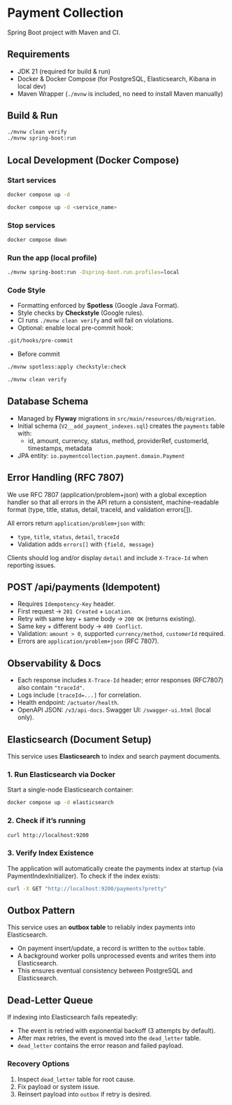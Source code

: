 # Payment Collection

Spring Boot project with Maven and CI.

## Requirements
- JDK 21 (required for build & run)
- Docker & Docker Compose (for PostgreSQL, Elasticsearch, Kibana in local dev)
- Maven Wrapper (`./mvnw` is included, no need to install Maven manually)

## Build & Run

```bash
./mvnw clean verify
./mvnw spring-boot:run
```

## Local Development (Docker Compose)

### Start services

```bash
docker compose up -d
```

```bash
docker compose up -d <service_name>
```

### Stop services

```bash
docker compose down
```

### Run the app (local profile)

```bash
./mvnw spring-boot:run -Dspring-boot.run.profiles=local
```

### Code Style

- Formatting enforced by **Spotless** (Google Java Format).
- Style checks by **Checkstyle** (Google rules).
- CI runs `./mvnw clean verify` and will fail on violations.
- Optional: enable local pre-commit hook:
```bash
.git/hooks/pre-commit
```
- Before commit
```bash
./mvnw spotless:apply checkstyle:check
```
```bash
./mvnw clean verify
```

## Database Schema

- Managed by **Flyway** migrations in `src/main/resources/db/migration`.
- Initial schema (`V2__add_payment_indexes.sql`) creates the `payments` table with:
    - id, amount, currency, status, method, providerRef, customerId, timestamps, metadata
- JPA entity: `io.paymentcollection.payment.domain.Payment`

## Error Handling (RFC 7807)

We use RFC 7807 (application/problem+json) with a global exception 
handler so that all errors in the API return a consistent, 
machine-readable format (type, title, status, detail, traceId, and 
validation errors[]).

All errors return `application/problem+json` with:
- `type`, `title`, `status`, `detail`, `traceId`
- Validation adds `errors[]` with `{field, message}`

Clients should log and/or display `detail` and include `X-Trace-Id` when reporting issues.

## POST /api/payments (Idempotent)

- Requires `Idempotency-Key` header.
- First request → `201 Created` + `Location`.
- Retry with same key + same body → `200 OK` (returns existing).
- Same key + different body → `409 Conflict`.
- Validation: `amount > 0`, supported `currency/method`, `customerId` required.
- Errors are `application/problem+json` (RFC 7807).

## Observability & Docs
- Each response includes `X-Trace-Id` header; error responses (RFC7807) also contain `"traceId"`.
- Logs include `[traceId=...]` for correlation.
- Health endpoint: `/actuator/health`.
- OpenAPI JSON: `/v3/api-docs`. Swagger UI: `/swagger-ui.html` (local only).

## Elasticsearch (Document Setup)

This service uses **Elasticsearch** to index and search payment documents.

### 1. Run Elasticsearch via Docker

Start a single-node Elasticsearch container:
```bash
docker compose up -d elasticsearch
```

### 2. Check if it’s running
```bash
curl http://localhost:9200
```

### 3. Verify Index Existence
The application will automatically create the payments index at startup (via PaymentIndexInitializer).
To check if the index exists:
```bash
curl -X GET "http://localhost:9200/payments?pretty"
```

## Outbox Pattern

This service uses an **outbox table** to reliably index payments into Elasticsearch.

- On payment insert/update, a record is written to the `outbox` table.
- A background worker polls unprocessed events and writes them into Elasticsearch.
- This ensures eventual consistency between PostgreSQL and Elasticsearch.

## Dead-Letter Queue

If indexing into Elasticsearch fails repeatedly:
- The event is retried with exponential backoff (3 attempts by default).
- After max retries, the event is moved into the `dead_letter` table.
- `dead_letter` contains the error reason and failed payload.

### Recovery Options
1. Inspect `dead_letter` table for root cause.
2. Fix payload or system issue.
3. Reinsert payload into `outbox` if retry is desired.